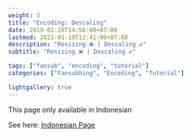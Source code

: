 ```yaml
---
weight: 3
title: "Encoding: Descaling"
date: 2019-01-20T14:56:00+07:00
lastmod: 2021-01-19T13:41:00+07:00
description: "Resizing ❌ | Descaling ✔️"
subtitle: "Resizing ❌ | Descaling ✔️"

tags: ["fansub", "encoding", "tutorial"]
categories: ["Fansubbing", "Encoding", "Tutorial"]

lightgallery: true
---
```


This page only available in Indonesian

<!--more-->

See here: [Indonesian Page](/posts/descalingvideo)
